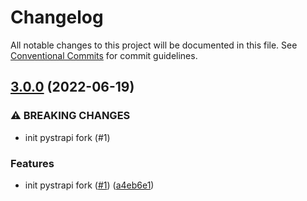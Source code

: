# Changelog

All notable changes to this project will be documented in this file. See
[Conventional Commits](https://conventionalcommits.org) for commit guidelines.

## [3.0.0](https://github.com/NoamNol/py-strapi/compare/v2.5.0...v3.0.0) (2022-06-19)


### ⚠ BREAKING CHANGES

* init pystrapi fork (#1)

### Features

* init pystrapi fork ([#1](https://github.com/NoamNol/py-strapi/issues/1)) ([a4eb6e1](https://github.com/NoamNol/py-strapi/commit/a4eb6e10a26908879d68fc3389ca331160fe858c))
